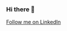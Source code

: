 ### Hi there 👋

[Follow me on LinkedIn](https://www.linkedin.com/comm/mynetwork/discovery-see-all?usecase=PEOPLE_FOLLOWS&followMember=eduardoay)

<!--
**danteay/danteay** is a ✨ _special_ ✨ repository because its `README.md` (this file) appears on your GitHub profile.

Here are some ideas to get you started:

- 🔭 I’m currently working on ...
- 🌱 I’m currently learning ...
- 👯 I’m looking to collaborate on ...
- 🤔 I’m looking for help with ...
- 💬 Ask me about ...
- 📫 How to reach me: ...
- 😄 Pronouns: ...
- ⚡ Fun fact: ...
-->
